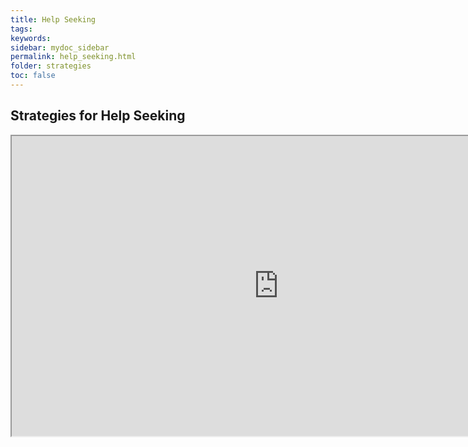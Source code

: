```yaml
---
title: Help Seeking
tags: 
keywords: 
sidebar: mydoc_sidebar
permalink: help_seeking.html
folder: strategies
toc: false
---
```


## Strategies for Help Seeking


<div class="embed-responsive embed-responsive-16by9"><iframe width="853" height="480" src="https://www.youtube.com/embed/GImZ2erNt7A?autoplay=0"></iframe></div>


